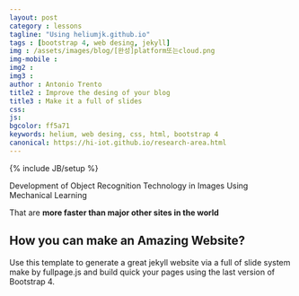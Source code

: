 ```yaml
---
layout: post
category : lessons
tagline: "Using heliumjk.github.io"
tags : [bootstrap 4, web desing, jekyll]
img : /assets/images/blog/[완성]platform또는cloud.png
img-mobile : 
img2 : 
img3 : 
author : Antonio Trento
title2 : Improve the desing of your blog
title3 : Make it a full of slides
css: 
js: 
bgcolor: ff5a71
keywords: helium, web desing, css, html, bootstrap 4
canonical: https://hi-iot.github.io/research-area.html
---
```

{% include JB/setup %}

Development of Object Recognition Technology in Images Using Mechanical Learning
<!--more-->
That are **more faster than major other sites in the world** 

## How you can make an Amazing Website?

Use this template to generate a great jekyll website via a full of slide system make by fullpage.js and build quick your pages using the last version of Bootstrap 4.

